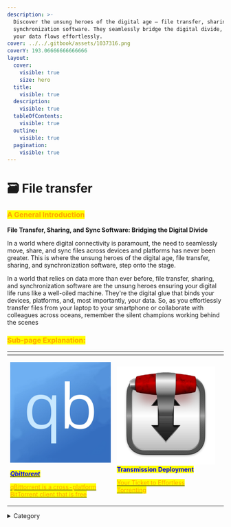 ```yaml
---
description: >-
  Discover the unsung heroes of the digital age – file transfer, sharing, and
  synchronization software. They seamlessly bridge the digital divide, ensuring
  your data flows effortlessly.
cover: ../../.gitbook/assets/1037316.png
coverY: 193.06666666666666
layout:
  cover:
    visible: true
    size: hero
  title:
    visible: true
  description:
    visible: true
  tableOfContents:
    visible: true
  outline:
    visible: true
  pagination:
    visible: true
---
```


# 🗃 File transfer

### <mark style="color:orange;">A General Introduction</mark>

**File Transfer, Sharing, and Sync Software: Bridging the Digital Divide**

In a world where digital connectivity is paramount, the need to seamlessly move, share, and sync files across devices and platforms has never been greater. This is where the unsung heroes of the digital age, file transfer, sharing, and synchronization software, step onto the stage.

In a world that relies on data more than ever before, file transfer, sharing, and synchronization software are the unsung heroes ensuring your digital life runs like a well-oiled machine. They're the digital glue that binds your devices, platforms, and, most importantly, your data. So, as you effortlessly transfer files from your laptop to your smartphone or collaborate with colleagues across oceans, remember the silent champions working behind the scenes

### <mark style="color:orange;">Sub-page Explanation:</mark>



<table><thead><tr><th width="277.3333333333333"></th><th width="263"></th><th></th></tr></thead><tbody><tr><td><p><img src="../../.gitbook/assets/square_qbittorrent_logo_by_zoro6663_dg8ip5w-fullview.jpg" alt="" data-size="original"></p><p><a href="https://docs.scaleinfinite.fr/demo-deployment/file-transfer/qbittorent-deployment"><em><mark style="color:blue;"><strong>Qbittorent</strong></mark></em></a></p><p></p><p><a href="https://docs.scaleinfinite.fr/demo-deployment/file-transfer/qbittorent-deployment"><mark style="color:orange;">qBittorrent is a cross-platform BitTorrent client that is free</mark></a></p></td><td><p><img src="../../.gitbook/assets/image (1).png" alt="" data-size="original"><mark style="color:blue;"><strong>Transmission Deployment</strong></mark></p><p></p><p><a href="https://docs.scaleinfinite.fr/demo-deployment/file-transfer/transmission-deployment"><mark style="color:orange;">Your Ticket to Effortless Torrenting</mark></a></p></td><td></td></tr></tbody></table>

<details>

<summary>Category</summary>

Kubernetes, cloud computing, DevOps, cloud services, hosting platform, container orchestration, cloud infrastructure, cloud deployment, cloud management, cloud technology, cloud solutions, file transfer

</details>

